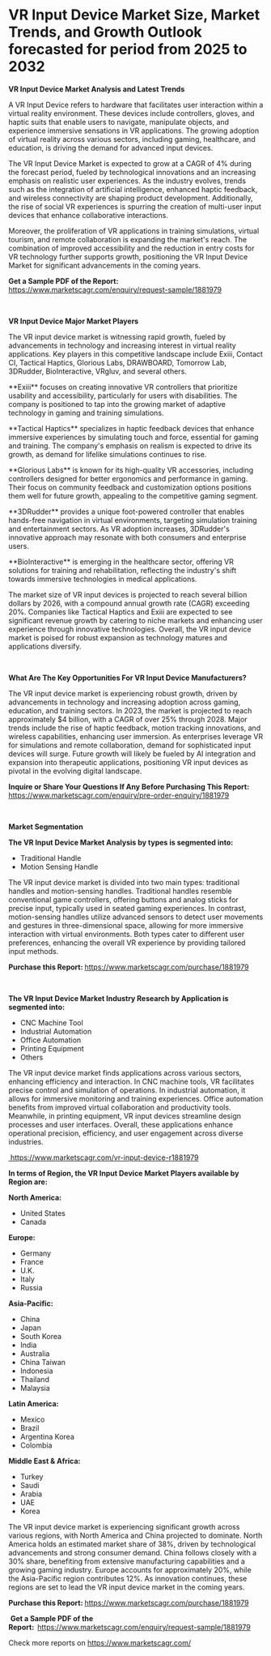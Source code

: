 <p><h1>VR Input Device Market Size, Market Trends, and Growth Outlook forecasted for period from 2025 to 2032</h1></p><p><strong>VR Input Device Market Analysis and Latest Trends</strong></p>
<p><p>A VR Input Device refers to hardware that facilitates user interaction within a virtual reality environment. These devices include controllers, gloves, and haptic suits that enable users to navigate, manipulate objects, and experience immersive sensations in VR applications. The growing adoption of virtual reality across various sectors, including gaming, healthcare, and education, is driving the demand for advanced input devices.</p><p>The VR Input Device Market is expected to grow at a CAGR of 4% during the forecast period, fueled by technological innovations and an increasing emphasis on realistic user experiences. As the industry evolves, trends such as the integration of artificial intelligence, enhanced haptic feedback, and wireless connectivity are shaping product development. Additionally, the rise of social VR experiences is spurring the creation of multi-user input devices that enhance collaborative interactions.</p><p>Moreover, the proliferation of VR applications in training simulations, virtual tourism, and remote collaboration is expanding the market's reach. The combination of improved accessibility and the reduction in entry costs for VR technology further supports growth, positioning the VR Input Device Market for significant advancements in the coming years.</p></p>
<p><strong>Get a Sample PDF of the Report:&nbsp;</strong> <a href="https://www.marketscagr.com/enquiry/request-sample/1881979?utm_campaign=3039&utm_medium=2&utm_source=Github&utm_content=ia&utm_term=11042025&utm_id=vr-input-device">https://www.marketscagr.com/enquiry/request-sample/1881979</a></p>
<p>&nbsp;</p>
<p><strong>VR Input Device Major Market Players</strong></p>
<p><p>The VR input device market is witnessing rapid growth, fueled by advancements in technology and increasing interest in virtual reality applications. Key players in this competitive landscape include Exiii, Contact CI, Tactical Haptics, Glorious Labs, DRAWBOARD, Tomorrow Lab, 3DRudder, BioInteractive, VRgluv, and several others.</p><p>**Exiii** focuses on creating innovative VR controllers that prioritize usability and accessibility, particularly for users with disabilities. The company is positioned to tap into the growing market of adaptive technology in gaming and training simulations.</p><p>**Tactical Haptics** specializes in haptic feedback devices that enhance immersive experiences by simulating touch and force, essential for gaming and training. The company's emphasis on realism is expected to drive its growth, as demand for lifelike simulations continues to rise.</p><p>**Glorious Labs** is known for its high-quality VR accessories, including controllers designed for better ergonomics and performance in gaming. Their focus on community feedback and customization options positions them well for future growth, appealing to the competitive gaming segment.</p><p>**3DRudder** provides a unique foot-powered controller that enables hands-free navigation in virtual environments, targeting simulation training and entertainment sectors. As VR adoption increases, 3DRudder's innovative approach may resonate with both consumers and enterprise users.</p><p>**BioInteractive** is emerging in the healthcare sector, offering VR solutions for training and rehabilitation, reflecting the industry's shift towards immersive technologies in medical applications.</p><p>The market size of VR input devices is projected to reach several billion dollars by 2026, with a compound annual growth rate (CAGR) exceeding 20%. Companies like Tactical Haptics and Exiii are expected to see significant revenue growth by catering to niche markets and enhancing user experience through innovative technologies. Overall, the VR input device market is poised for robust expansion as technology matures and applications diversify.</p></p>
<p>&nbsp;</p>
<p><strong>What Are The Key Opportunities For VR Input Device Manufacturers?</strong></p>
<p><p>The VR input device market is experiencing robust growth, driven by advancements in technology and increasing adoption across gaming, education, and training sectors. In 2023, the market is projected to reach approximately $4 billion, with a CAGR of over 25% through 2028. Major trends include the rise of haptic feedback, motion tracking innovations, and wireless capabilities, enhancing user immersion. As enterprises leverage VR for simulations and remote collaboration, demand for sophisticated input devices will surge. Future growth will likely be fueled by AI integration and expansion into therapeutic applications, positioning VR input devices as pivotal in the evolving digital landscape.</p></p>
<p><strong>Inquire or Share Your Questions If Any Before Purchasing This Report:</strong> <a href="https://www.marketscagr.com/enquiry/pre-order-enquiry/1881979?utm_campaign=3039&utm_medium=2&utm_source=Github&utm_content=ia&utm_term=11042025&utm_id=vr-input-device">https://www.marketscagr.com/enquiry/pre-order-enquiry/1881979</a></p>
<p>&nbsp;</p>
<p><strong>Market Segmentation</strong></p>
<p><strong>The VR Input Device Market Analysis by types is segmented into:</strong></p>
<p><ul><li>Traditional Handle</li><li>Motion Sensing Handle</li></ul></p>
<p><p>The VR input device market is divided into two main types: traditional handles and motion-sensing handles. Traditional handles resemble conventional game controllers, offering buttons and analog sticks for precise input, typically used in seated gaming experiences. In contrast, motion-sensing handles utilize advanced sensors to detect user movements and gestures in three-dimensional space, allowing for more immersive interaction with virtual environments. Both types cater to different user preferences, enhancing the overall VR experience by providing tailored input methods.</p></p>
<p><strong>Purchase this Report:&nbsp;</strong><a href="https://www.marketscagr.com/purchase/1881979?utm_campaign=3039&utm_medium=2&utm_source=Github&utm_content=ia&utm_term=11042025&utm_id=vr-input-device">https://www.marketscagr.com/purchase/1881979</a></p>
<p>&nbsp;</p>
<p><strong>The VR Input Device Market Industry Research by Application is segmented into:</strong></p>
<p><ul><li>CNC Machine Tool</li><li>Industrial Automation</li><li>Office Automation</li><li>Printing Equipment</li><li>Others</li></ul></p>
<p><p>The VR input device market finds applications across various sectors, enhancing efficiency and interaction. In CNC machine tools, VR facilitates precise control and simulation of operations. In industrial automation, it allows for immersive monitoring and training experiences. Office automation benefits from improved virtual collaboration and productivity tools. Meanwhile, in printing equipment, VR input devices streamline design processes and user interfaces. Overall, these applications enhance operational precision, efficiency, and user engagement across diverse industries.</p></p>
<p><a href="https://www.marketscagr.com/vr-input-device-r1881979?utm_campaign=3039&utm_medium=2&utm_source=Github&utm_content=ia&utm_term=11042025&utm_id=vr-input-device">&nbsp;https://www.marketscagr.com/vr-input-device-r1881979</a></p>
<p><strong>In terms of Region, the VR Input Device Market Players available by Region are:</strong></p>
<p>
    <p> <strong> North America: </strong>
        <ul>
            <li>United States</li>
            <li>Canada</li>
        </ul>
        </p> 
    <p> <strong> Europe: </strong>
        <ul>
            <li>Germany</li>
            <li>France</li>
            <li>U.K.</li>
            <li>Italy</li>
            <li>Russia</li>
        </ul>
        </p> 
    <p> <strong> Asia-Pacific: </strong>
        <ul>
            <li>China</li>
            <li>Japan</li>
            <li>South Korea</li>
            <li>India</li>
            <li>Australia</li>
            <li>China Taiwan</li>
            <li>Indonesia</li>
            <li>Thailand</li>
            <li>Malaysia</li>
        </ul>
        </p> 
    <p> <strong> Latin America: </strong>
        <ul>
            <li>Mexico</li>
            <li>Brazil</li>
            <li>Argentina Korea</li>
            <li>Colombia</li>
        </ul>
        </p> 
    <p> <strong> Middle East & Africa: </strong>
        <ul>
            <li>Turkey</li>
            <li>Saudi</li>
            <li>Arabia</li>
            <li>UAE</li>
            <li>Korea</li>
        </ul>
    </p>
    </p>
<p><p>The VR input device market is experiencing significant growth across various regions, with North America and China projected to dominate. North America holds an estimated market share of 38%, driven by technological advancements and strong consumer demand. China follows closely with a 30% share, benefiting from extensive manufacturing capabilities and a growing gaming industry. Europe accounts for approximately 20%, while the Asia-Pacific region contributes 12%. As innovation continues, these regions are set to lead the VR input device market in the coming years.</p></p>
<p><strong>Purchase this Report: </strong><a href="https://www.marketscagr.com/purchase/1881979?utm_campaign=3039&utm_medium=2&utm_source=Github&utm_content=ia&utm_term=11042025&utm_id=vr-input-device">https://www.marketscagr.com/purchase/1881979</a></p>
<p>&nbsp;<strong>Get a Sample PDF of the Report:&nbsp;&nbsp;</strong><a href="https://www.marketscagr.com/enquiry/request-sample/1881979?utm_campaign=3039&utm_medium=2&utm_source=Github&utm_content=ia&utm_term=11042025&utm_id=vr-input-device">https://www.marketscagr.com/enquiry/request-sample/1881979</a></p>
<p><strong></strong></p>
<p>Check more reports on <a href="https://www.marketscagr.com/?utm_campaign=3039&utm_medium=2&utm_source=Github&utm_content=ia&utm_term=11042025&utm_id=vr-input-device">https://www.marketscagr.com/</a></p>